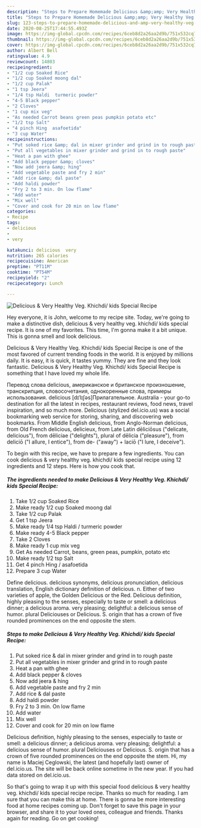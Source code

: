 ```yaml
---
description: "Steps to Prepare Homemade Delicious &amp;amp; Very Healthy Veg. Khichdi/ kids Special Recipe"
title: "Steps to Prepare Homemade Delicious &amp;amp; Very Healthy Veg. Khichdi/ kids Special Recipe"
slug: 123-steps-to-prepare-homemade-delicious-and-amp-very-healthy-veg-khichdi-kids-special-recipe
date: 2020-08-25T17:44:55.493Z
image: https://img-global.cpcdn.com/recipes/6ceb8d2a26aa2d9b/751x532cq70/delicious-very-healthy-veg-khichdi-kids-special-recipe-recipe-main-photo.jpg
thumbnail: https://img-global.cpcdn.com/recipes/6ceb8d2a26aa2d9b/751x532cq70/delicious-very-healthy-veg-khichdi-kids-special-recipe-recipe-main-photo.jpg
cover: https://img-global.cpcdn.com/recipes/6ceb8d2a26aa2d9b/751x532cq70/delicious-very-healthy-veg-khichdi-kids-special-recipe-recipe-main-photo.jpg
author: Albert Bell
ratingvalue: 4.9
reviewcount: 14803
recipeingredient:
- "1/2 cup Soaked Rice"
- "1/2 cup Soaked moong dal"
- "1/2 cup Palak"
- "1 tsp Jeera"
- "1/4 tsp Haldi  turmeric powder"
- "4-5 Black pepper"
- "2 Cloves"
- "1 cup mix veg"
- "As needed Carrot beans green peas pumpkin potato etc"
- "1/2 tsp Salt"
- "4 pinch Hing  asafoetida"
- "3 cup Water"
recipeinstructions:
- "Put soked rice &amp; dal in mixer grinder and grind in to rough paste"
- "Put all vegetables in mixer grinder and grind in to rough paste"
- "Heat a pan with ghee"
- "Add black pepper &amp; cloves"
- "Now add jeera &amp; hing"
- "Add vegetable paste and fry 2 min"
- "Add rice &amp; dal paste"
- "Add haldi powder"
- "Fry 2 to 3 min. On low flame"
- "Add water"
- "Mix well"
- "Cover and cook for 20 min on low flame"
categories:
- Recipe
tags:
- delicious
- 
- very

katakunci: delicious  very 
nutrition: 265 calories
recipecuisine: American
preptime: "PT11M"
cooktime: "PT54M"
recipeyield: "2"
recipecategory: Lunch

---
```



![Delicious &amp; Very Healthy Veg. Khichdi/ kids Special Recipe](https://img-global.cpcdn.com/recipes/6ceb8d2a26aa2d9b/751x532cq70/delicious-very-healthy-veg-khichdi-kids-special-recipe-recipe-main-photo.jpg)

Hey everyone, it is John, welcome to my recipe site. Today, we're going to make a distinctive dish, delicious &amp; very healthy veg. khichdi/ kids special recipe. It is one of my favorites. This time, I'm gonna make it a bit unique. This is gonna smell and look delicious.

Delicious &amp; Very Healthy Veg. Khichdi/ kids Special Recipe is one of the most favored of current trending foods in the world. It is enjoyed by millions daily. It is easy, it is quick, it tastes yummy. They are fine and they look fantastic. Delicious &amp; Very Healthy Veg. Khichdi/ kids Special Recipe is something that I have loved my whole life.

Перевод слова delicious, американское и британское произношение, транскрипция, словосочетания, однокоренные слова, примеры использования. delicious [dɪˈlɪʃəs]Прилагательное. Australia - your go-to destination for all the latest in recipes, restaurant reviews, food news, travel inspiration, and so much more. Delicious (stylized del.icio.us) was a social bookmarking web service for storing, sharing, and discovering web bookmarks. From Middle English delicious, from Anglo-Norman delicious, from Old French delicious, delicieux, from Late Latin dēliciōsus (&#34;delicate, delicious&#34;), from dēliciae (&#34;delights&#34;), plural of dēlicia (&#34;pleasure&#34;), from deliciō (&#34;I allure, I entice&#34;), from de- (&#34;away&#34;) + laciō (&#34;I lure, I deceive&#34;).


To begin with this recipe, we have to prepare a few ingredients. You can cook delicious &amp; very healthy veg. khichdi/ kids special recipe using 12 ingredients and 12 steps. Here is how you cook that.

<!--inarticleads1-->

##### The ingredients needed to make Delicious &amp; Very Healthy Veg. Khichdi/ kids Special Recipe:

1. Take 1/2 cup Soaked Rice
1. Make ready 1/2 cup Soaked moong dal
1. Take 1/2 cup Palak
1. Get 1 tsp Jeera
1. Make ready 1/4 tsp Haldi / turmeric powder
1. Make ready 4-5 Black pepper
1. Take 2 Cloves
1. Make ready 1 cup mix veg
1. Get As needed Carrot, beans, green peas, pumpkin, potato etc
1. Make ready 1/2 tsp Salt
1. Get 4 pinch Hing / asafoetida
1. Prepare 3 cup Water


Define delicious. delicious synonyms, delicious pronunciation, delicious translation, English dictionary definition of delicious. n. Either of two varieties of apple, the Golden Delicious or the Red. Delicious definition, highly pleasing to the senses, especially to taste or smell: a delicious dinner; a delicious aroma. very pleasing; delightful: a delicious sense of humor. plural Deliciouses or Delicious. S. origin that has a crown of five rounded prominences on the end opposite the stem. 

<!--inarticleads2-->

##### Steps to make Delicious &amp; Very Healthy Veg. Khichdi/ kids Special Recipe:

1. Put soked rice &amp; dal in mixer grinder and grind in to rough paste
1. Put all vegetables in mixer grinder and grind in to rough paste
1. Heat a pan with ghee
1. Add black pepper &amp; cloves
1. Now add jeera &amp; hing
1. Add vegetable paste and fry 2 min
1. Add rice &amp; dal paste
1. Add haldi powder
1. Fry 2 to 3 min. On low flame
1. Add water
1. Mix well
1. Cover and cook for 20 min on low flame


Delicious definition, highly pleasing to the senses, especially to taste or smell: a delicious dinner; a delicious aroma. very pleasing; delightful: a delicious sense of humor. plural Deliciouses or Delicious. S. origin that has a crown of five rounded prominences on the end opposite the stem. Hi, my name is Maciej Ceglowski, the latest (and hopefully last) owner of del.icio.us. The site will be back online sometime in the new year. If you had data stored on del.icio.us. 

So that's going to wrap it up with this special food delicious &amp; very healthy veg. khichdi/ kids special recipe recipe. Thanks so much for reading. I am sure that you can make this at home. There is gonna be more interesting food at home recipes coming up. Don't forget to save this page in your browser, and share it to your loved ones, colleague and friends. Thanks again for reading. Go on get cooking!
